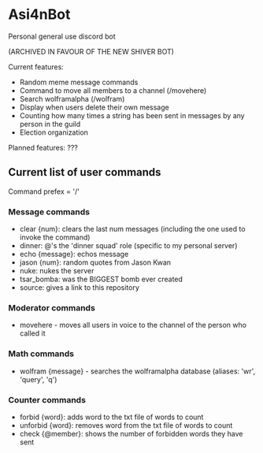 # Asi4nBot
Personal general use discord bot

(ARCHIVED IN FAVOUR OF THE NEW SHIVER BOT)

Current features:
- Random meme message commands
- Command to move all members to a channel (/movehere)
- Search wolframalpha (/wolfram)
- Display when users delete their own message
- Counting how many times a string has been sent in messages by any person in the guild
- Election organization

Planned features:
???

## Current list of user commands
Command prefex = '/'

### Message commands
- clear {num}: clears the last num messages (including the one used to invoke the command)
- dinner: @'s the 'dinner squad' role (specific to my personal server)
- echo {message}: echos message
- jason {num}: random quotes from Jason Kwan
- nuke: nukes the server
- tsar_bomba: was the BIGGEST bomb ever created
- source: gives a link to this repository
  
### Moderator commands
- movehere - moves all users in voice to the channel of the person who called it
  
### Math commands
- wolfram {message} - searches the wolframalpha database (aliases: 'wr', 'query', 'q')

### Counter commands
- forbid {word}: adds word to the txt file of words to count
- unforbid {word}: removes word from the txt file of words to count
- check {@member}: shows the number of forbidden words they have sent
